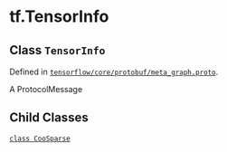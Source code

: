 <div itemscope itemtype="http://developers.google.com/ReferenceObject">
<meta itemprop="name" content="tf.TensorInfo" />
<meta itemprop="property" content="CooSparse"/>
</div>

# tf.TensorInfo

## Class `TensorInfo`





Defined in [`tensorflow/core/protobuf/meta_graph.proto`](https://www.tensorflow.org/code/tensorflow/core/protobuf/meta_graph.proto).

A ProtocolMessage

## Child Classes
[`class CooSparse`](../tf/TensorInfo/CooSparse.md)

